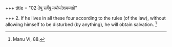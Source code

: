 +++
title = "02 तेषु सर्वेषु यथोपदेशमव्यग्रो"

+++
2. If he lives in all these four according to the rules (of the law), without allowing himself to be disturbed (by anything), he will obtain salvation. [^2] 


[^2]:  Manu VI, 88.
